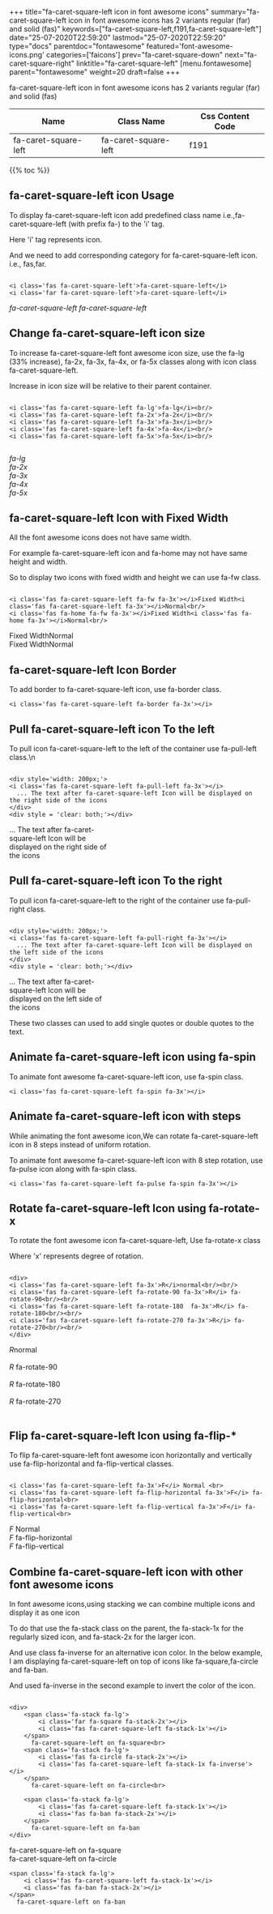 +++
title="fa-caret-square-left icon in font awesome icons"
summary="fa-caret-square-left icon in font awesome icons has 2 variants regular (far) and solid (fas)"
keywords=["fa-caret-square-left,f191,fa-caret-square-left"]
date="25-07-2020T22:59:20"
lastmod="25-07-2020T22:59:20"
type="docs"
parentdoc="fontawesome"
featured='font-awesome-icons.png'
categories=['faicons']
prev="fa-caret-square-down"
next="fa-caret-square-right"
linktitle="fa-caret-square-left"
[menu.fontawesome]
parent="fontawesome"
weight=20
draft=false
+++


fa-caret-square-left icon in font awesome icons has 2 variants regular (far) and solid (fas)

<div class='table-responsive'><table class='table'><thead><tr><th>Name</th><th>Class Name</th><th>Css Content Code</th></tr></thead><tbody><tr><td>fa-caret-square-left</td><td>fa-caret-square-left</td><td>f191</td></tr></tbody></table></div>


{{% toc %}}


## fa-caret-square-left icon Usage

To display fa-caret-square-left icon add predefined class name i.e.,fa-caret-square-left (with prefix fa-) to the 'i' tag.

Here 'i' tag represents icon.

And we need to add corresponding category for fa-caret-square-left icon. i.e., fas,far.


```

<i class='fas fa-caret-square-left'>fa-caret-square-left</i>
<i class='far fa-caret-square-left'>fa-caret-square-left</i>
```

<i class='fas fa-caret-square-left'>fa-caret-square-left</i>
<i class='far fa-caret-square-left'>fa-caret-square-left</i>




## Change fa-caret-square-left icon size
To increase fa-caret-square-left font awesome icon size, use the fa-lg (33% increase), fa-2x, fa-3x, fa-4x, or fa-5x classes along with icon class fa-caret-square-left.

Increase in icon size will be relative to their parent container. 

```

<i class='fas fa-caret-square-left fa-lg'>fa-lg</i><br/>
<i class='fas fa-caret-square-left fa-2x'>fa-2x</i><br/>
<i class='fas fa-caret-square-left fa-3x'>fa-3x</i><br/>
<i class='fas fa-caret-square-left fa-4x'>fa-4x</i><br/>
<i class='fas fa-caret-square-left fa-5x'>fa-5x</i><br/>
            
```

<i class='fas fa-caret-square-left fa-lg'>fa-lg</i><br/>
<i class='fas fa-caret-square-left fa-2x'>fa-2x</i><br/>
<i class='fas fa-caret-square-left fa-3x'>fa-3x</i><br/>
<i class='fas fa-caret-square-left fa-4x'>fa-4x</i><br/>
<i class='fas fa-caret-square-left fa-5x'>fa-5x</i><br/>
            



## fa-caret-square-left Icon with Fixed Width 

All the font awesome icons does not have same width.

For example fa-caret-square-left icon and fa-home may not have same height and width.

So to display two icons with fixed width and height we can use fa-fw class.


```

<i class='fas fa-caret-square-left fa-fw fa-3x'></i>Fixed Width<i class='fas fa-caret-square-left fa-3x'></i>Normal<br/>
<i class='fas fa-home fa-fw fa-3x'></i>Fixed Width<i class='fas fa-home fa-3x'></i>Normal<br/>
```

<i class='fas fa-caret-square-left fa-fw fa-3x'></i>Fixed Width<i class='fas fa-caret-square-left fa-3x'></i>Normal<br/>
<i class='fas fa-home fa-fw fa-3x'></i>Fixed Width<i class='fas fa-home fa-3x'></i>Normal<br/>



## fa-caret-square-left Icon Border 

To add border to fa-caret-square-left icon, use fa-border class.


```
<i class='fas fa-caret-square-left fa-border fa-3x'></i>

```
<i class='fas fa-caret-square-left fa-border fa-3x'></i>





## Pull fa-caret-square-left icon To the left

To pull icon fa-caret-square-left to the left of the container use fa-pull-left class.\n

```

<div style='width: 200px;'>
<i class='fas fa-caret-square-left fa-pull-left fa-3x'></i>
  ... The text after fa-caret-square-left Icon will be displayed on the right side of the icons
</div>
<div style = 'clear: both;'></div>
```

<div style='width: 200px;'>
<i class='fas fa-caret-square-left fa-pull-left fa-3x'></i>
  ... The text after fa-caret-square-left Icon will be displayed on the right side of the icons
</div>
<div style = 'clear: both;'></div>




## Pull fa-caret-square-left icon To the right
To pull icon fa-caret-square-left to the right of the container use fa-pull-right class.

```

<div style='width: 200px;'>
<i class='fas fa-caret-square-left fa-pull-right fa-3x'></i>
  ... The text after fa-caret-square-left Icon will be displayed on the left side of the icons
</div>
<div style = 'clear: both;'></div>
```

<div style='width: 200px;'>
<i class='fas fa-caret-square-left fa-pull-right fa-3x'></i>
  ... The text after fa-caret-square-left Icon will be displayed on the left side of the icons
</div>
<div style = 'clear: both;'></div>

These two classes can used to add single quotes or double quotes to the text.


## Animate fa-caret-square-left icon using fa-spin
To animate font awesome fa-caret-square-left icon, use fa-spin class.

```
<i class='fas fa-caret-square-left fa-spin fa-3x'></i>
```
<i class='fas fa-caret-square-left fa-spin fa-3x'></i>




## Animate fa-caret-square-left icon with steps
While animating the font awesome icon,We can rotate fa-caret-square-left icon in 8 steps instead of uniform rotation.

To animate font awesome fa-caret-square-left icon with 8 step rotation, use fa-pulse icon along with fa-spin class.


```
<i class='fas fa-caret-square-left fa-pulse fa-spin fa-3x'></i>

```
<i class='fas fa-caret-square-left fa-pulse fa-spin fa-3x'></i>





## Rotate fa-caret-square-left Icon using fa-rotate-x
To rotate the font awesome icon fa-caret-square-left, Use fa-rotate-x class

Where 'x' represents degree of rotation.


```

<div>
<i class='fas fa-caret-square-left fa-3x'>R</i>normal<br/><br/>
<i class='fas fa-caret-square-left fa-rotate-90 fa-3x'>R</i> fa-rotate-90<br/><br/> 
<i class='fas fa-caret-square-left fa-rotate-180  fa-3x'>R</i> fa-rotate-180<br/><br/> 
<i class='fas fa-caret-square-left fa-rotate-270 fa-3x'>R</i> fa-rotate-270<br/><br/>
</div>
```

<div>
<i class='fas fa-caret-square-left fa-3x'>R</i>normal<br/><br/>
<i class='fas fa-caret-square-left fa-rotate-90 fa-3x'>R</i> fa-rotate-90<br/><br/> 
<i class='fas fa-caret-square-left fa-rotate-180  fa-3x'>R</i> fa-rotate-180<br/><br/> 
<i class='fas fa-caret-square-left fa-rotate-270 fa-3x'>R</i> fa-rotate-270<br/><br/>
</div>




## Flip fa-caret-square-left Icon using fa-flip-*
To flip fa-caret-square-left font awesome icon horizontally and vertically use fa-flip-horizontal and fa-flip-vertical classes. 

```

<i class='fas fa-caret-square-left fa-3x'>F</i> Normal <br>
<i class='fas fa-caret-square-left fa-flip-horizontal fa-3x'>F</i> fa-flip-horizontal<br>
<i class='fas fa-caret-square-left fa-flip-vertical fa-3x'>F</i> fa-flip-vertical<br>
```

<i class='fas fa-caret-square-left fa-3x'>F</i> Normal <br>
<i class='fas fa-caret-square-left fa-flip-horizontal fa-3x'>F</i> fa-flip-horizontal<br>
<i class='fas fa-caret-square-left fa-flip-vertical fa-3x'>F</i> fa-flip-vertical<br>




## Combine fa-caret-square-left icon with other font awesome icons
In font awesome icons,using stacking we can combine multiple icons and display it as one icon 

To do that use the fa-stack class on the parent, the fa-stack-1x for the regularly sized icon, and fa-stack-2x for the larger icon.

And use class fa-inverse for an alternative icon color. 
In the below example, I am displaying fa-caret-square-left on top of icons like fa-square,fa-circle and fa-ban.

And used fa-inverse in the second example to invert the color of the icon.

```

<div>
    <span class='fa-stack fa-lg'>
        <i class='far fa-square fa-stack-2x'></i>
        <i class='fas fa-caret-square-left fa-stack-1x'></i>
    </span>
      fa-caret-square-left on fa-square<br>
    <span class='fa-stack fa-lg'>
        <i class='fas fa-circle fa-stack-2x'></i>
        <i class='fas fa-caret-square-left fa-stack-1x fa-inverse'></i>
    </span>
      fa-caret-square-left on fa-circle<br>

    <span class='fa-stack fa-lg'>
        <i class='fas fa-caret-square-left fa-stack-1x'></i>
        <i class='fas fa-ban fa-stack-2x'></i>
    </span>
      fa-caret-square-left on fa-ban
</div>
```

<div>
    <span class='fa-stack fa-lg'>
        <i class='far fa-square fa-stack-2x'></i>
        <i class='fas fa-caret-square-left fa-stack-1x'></i>
    </span>
      fa-caret-square-left on fa-square<br>
    <span class='fa-stack fa-lg'>
        <i class='fas fa-circle fa-stack-2x'></i>
        <i class='fas fa-caret-square-left fa-stack-1x fa-inverse'></i>
    </span>
      fa-caret-square-left on fa-circle<br>

    <span class='fa-stack fa-lg'>
        <i class='fas fa-caret-square-left fa-stack-1x'></i>
        <i class='fas fa-ban fa-stack-2x'></i>
    </span>
      fa-caret-square-left on fa-ban
</div>






